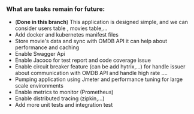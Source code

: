 ### What are tasks remain for future:
* (**Done in this branch**) This application is designed simple, and we can consider users table , movies table,...   
* Add docker and kubernetes manifest files
* Store movie's data and sync with OMDB API it can help about performance and caching
* Enable Swagger Api
* Enable Jacoco for test report and code coverage issue  
* Enable circuit breaker feature (can be add hytrix,...) for handle issuer about communication with OMDB API and handle high rate .... 
* Pumping application using Jmeter and performance tuning for large scale environments
* Enable metrics to monitor (Prometheus)
* Enable distributed tracing (zipkin,...)
* Add more unit tests and integration test
